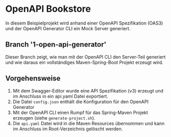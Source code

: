 # OpenAPI Bookstore
In diesem Beispielprojekt wird anhand einer OpenAPI Spezifikation (OAS3) und der OpenAPI Generator CLI ein Mock Server generiert.

## Branch '1-open-api-generator'
Dieser Branch zeigt, wie man mit der OpenAPI CLI den Server-Teil generiert und wie daraus ein vollständiges Maven-Spring-Boot Projekt erzeugt wird.


## Vorgehensweise
1. Mit dem Swagger-Editor wurde eine API Spezifikation (v3) erzeugt und im Anschluss in ein api.yaml Datei exportiert.
2. Die Datei `config.json` enthält die Konfiguration für den OpenAPI Generator
3. Mit der OpenAPI CLI einen Rumpf für das Spring-Maven Projekt erzeugen (siehe `generate-project.sh`).
4. Die `api.yaml` Datei wird in die Maven Resources übernommen und kann im Anschluss im Root-Verzeichnis gelöscht werden.